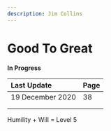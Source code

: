 ```yaml
---
description: Jim Collins
---
```


# Good To Great

**In Progress**

| Last Update | Page |
| :--- | :--- |
| 19 December 2020 | 38 |
|  |  |
|  |  |

Humility + Will = Level 5



